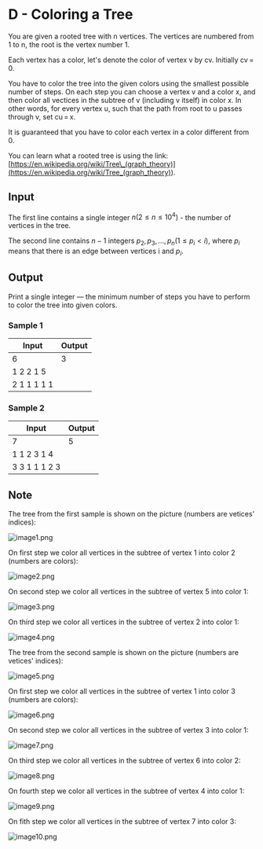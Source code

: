 # D - Coloring a Tree

You are given a rooted tree with n vertices. The vertices are numbered from 1 to n, the root is the vertex number 1.

Each vertex has a color, let's denote the color of vertex v by cv. Initially cv = 0.

You have to color the tree into the given colors using the smallest possible number of steps. On each step you can choose a vertex v and a color x, and then color all vectices in the subtree of v (including v itself) in color x. In other words, for every vertex u, such that the path from root to u passes through v, set cu = x.

It is guaranteed that you have to color each vertex in a color different from 0.

You can learn what a rooted tree is using the link: [https://en.wikipedia.org/wiki/Tree\_(graph_theory)](<https://en.wikipedia.org/wiki/Tree_(graph_theory)>).

## Input

The first line contains a single integer $n (2 ≤ n ≤ 10^4)$ - the number of vertices in the tree.

The second line contains $n - 1$ integers $p_{2}, p_{3}, ..., p_{n} (1 ≤ p_{i} < i)$, where $p_{i}$ means that there is an edge between vertices i and $p_{i}$.

## Output

Print a single integer — the minimum number of steps you have to perform to color the tree into given colors.

### Sample 1

| Input       | Output |
| ----------- | ------ |
| 6           | 3      |
| 1 2 2 1 5   |        |
| 2 1 1 1 1 1 |        |

### Sample 2

| Input         | Output |
| ------------- | ------ |
| 7             | 5      |
| 1 1 2 3 1 4   |        |
| 3 3 1 1 1 2 3 |        |

## Note

The tree from the first sample is shown on the picture (numbers are vetices' indices):

![image1.png](./assets/image1.png)

On first step we color all vertices in the subtree of vertex 1 into color 2 (numbers are colors):

![image2.png](./assets/image2.png)

On second step we color all vertices in the subtree of vertex 5 into color 1:

![image3.png](./assets/image3.png)

On third step we color all vertices in the subtree of vertex 2 into color 1:

![image4.png](./assets/image4.png)

The tree from the second sample is shown on the picture (numbers are vetices' indices):

![image5.png](./assets/image5.png)

On first step we color all vertices in the subtree of vertex 1 into color 3 (numbers are colors):

![image6.png](./assets/image6.png)

On second step we color all vertices in the subtree of vertex 3 into color 1:

![image7.png](./assets/image7.png)

On third step we color all vertices in the subtree of vertex 6 into color 2:

![image8.png](./assets/image8.png)

On fourth step we color all vertices in the subtree of vertex 4 into color 1:

![image9.png](./assets/image9.png)

On fith step we color all vertices in the subtree of vertex 7 into color 3:

![image10.png](./assets/image10.png)
